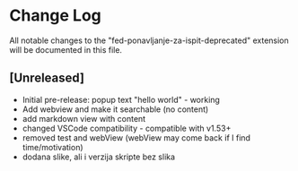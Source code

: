 # Change Log

All notable changes to the "fed-ponavljanje-za-ispit-deprecated" extension will be documented in this file.

## [Unreleased]

- Initial pre-release: popup text "hello world" - working
- Add webview and make it searchable (no content)
- add markdown view with content
- changed VSCode compatibility - compatible with v1.53+
- removed test and webView (webView may come back if I find time/motivation)
- dodana slike, ali i verzija skripte bez slika

